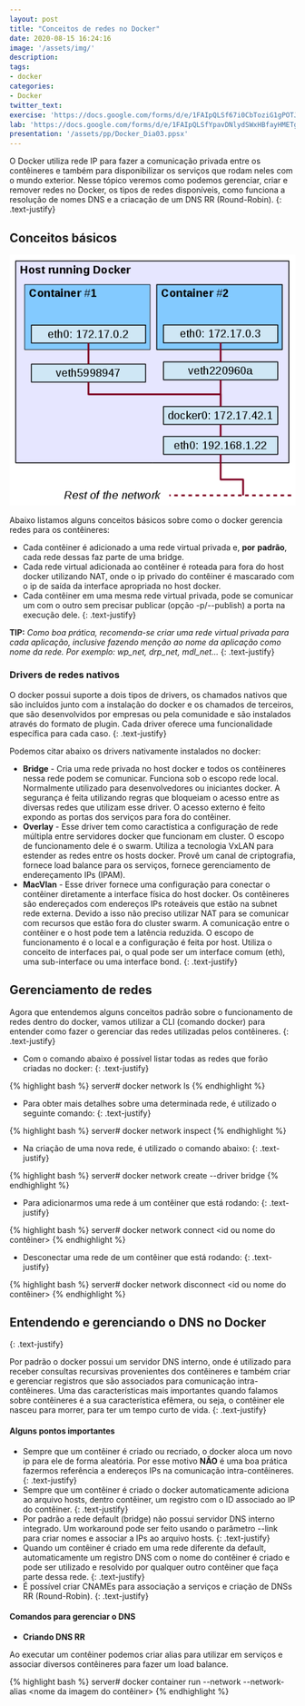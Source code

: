 ```yaml
---
layout: post
title: "Conceitos de redes no Docker"
date: 2020-08-15 16:24:16
image: '/assets/img/'
description:
tags:
- docker
categories:
- Docker
twitter_text:
exercise: 'https://docs.google.com/forms/d/e/1FAIpQLSf67i0CbToziG1gPOTJPx0pg0JVK0nsJC9suOZWGO9GlTBK9g/viewform'
lab: 'https://docs.google.com/forms/d/e/1FAIpQLSfYpavDNlydSWxHBfayHMETgBiwxMvwPrXmfAF4U8KQBXI2wA/viewform'
presentation: '/assets/pp/Docker_Dia03.ppsx'
---
```


O Docker utiliza rede IP para fazer a comunicação privada entre os contêineres e também para disponibilizar os serviços que rodam neles com o mundo exterior. Nesse tópico veremos como podemos gerenciar, criar e remover redes no Docker, os tipos de redes disponíveis, como funciona a resolução de nomes DNS e a criacação de um DNS RR (Round-Robin).
{: .text-justify}

## Conceitos básicos

![Docker image](/assets/img/docker_net.png)

Abaixo listamos alguns conceitos básicos sobre como o docker gerencia redes para os contêineres:

* Cada contêiner é adicionado a uma rede virtual privada e, **por** **padrão**, cada rede dessas faz parte de uma bridge.
* Cada rede virtual adicionada ao contêiner é roteada para fora do host docker utilizando NAT, onde o ip privado do contêiner é mascarado com o ip de saída da interface apropriada no host docker.
* Cada contêiner em uma mesma rede virtual privada, pode se comunicar um com o outro sem precisar publicar (opção -p/--publish) a porta na execução dele.
{: .text-justify}

**TIP:** <em>Como boa prática, recomenda-se criar uma rede virtual privada para cada aplicação, inclusive fazendo menção ao nome da aplicação como nome da rede. Por exemplo: wp_net, drp_net, mdl_net...</em>
{: .text-justify}

### Drivers de redes nativos

O docker possui suporte a dois tipos de drivers, os chamados nativos que são incluídos junto com a instalação do docker e os chamados de terceiros, que são desenvolvidos por empresas ou pela comunidade e são instalados através do formato de plugin.
Cada driver oferece uma funcionalidade específica para cada caso.
{: .text-justify}

Podemos citar abaixo os drivers nativamente instalados no docker:

* **Bridge** - Cria uma rede privada no host docker e todos os contêineres nessa rede podem se comunicar. Funciona sob o escopo rede local. Normalmente utilizado para desenvolvedores ou iniciantes docker. A segurança é feita utilizando regras que bloqueiam o acesso entre as diversas redes que utilizam esse driver. O acesso externo é feito expondo as portas dos serviços para fora do contêiner.
* **Overlay** - Esse driver tem como caractística a configuração de rede múltipla entre servidores docker que funcionam em cluster. O escopo de funcionamento dele é o swarm. Utiliza a tecnologia VxLAN para estender as redes entre os hosts docker. Provê um canal de criptografia, fornece load balance para os serviços, fornece gerenciamento de endereçamento IPs (IPAM). 
* **MacVlan** - Esse driver fornece uma configuração para conectar o contêiner diretamente a interface física do host docker. Os contêineres são endereçados com endereços IPs roteáveis que estão na subnet rede externa. Devido a isso não preciso utilizar NAT para se comunicar com recursos que estão fora do cluster swarm. A comunicação entre o contêiner e o host pode tem a latência reduzida. O escopo de funcionamento é o local e a configuração é feita por host. Utiliza o conceito de interfaces pai, o qual pode ser um interface comum (eth), uma sub-interface ou uma interface bond.
{: .text-justify}

## Gerenciamento de redes

Agora que entendemos alguns conceitos padrão sobre o funcionamento de redes dentro do docker, vamos utilizar a CLI (comando docker) para entender como fazer o  gerenciar das redes utilizadas pelos contêineres.
{: .text-justify}

* Com o comando abaixo é possível listar todas as redes que forão criadas no docker:
{: .text-justify}

{% highlight bash %}
server# docker network ls
{% endhighlight %}

* Para obter mais detalhes sobre uma determinada rede, é utilizado o seguinte comando:
{: .text-justify}

{% highlight bash %}
server# docker network inspect <id ou nome da rede> 
{% endhighlight %}

* Na criação de uma nova rede, é utilizado o comando abaixo:
{: .text-justify}

{% highlight bash %}
server# docker network create --driver bridge <nome da rede> 
{% endhighlight %}

* Para adicionarmos uma rede á um contêiner que está rodando:
{: .text-justify}

{% highlight bash %}
server# docker network connect <id ou nome da rede>  <id ou nome do contêiner>
{% endhighlight %}

* Desconectar uma rede de um contêiner que está rodando:
{: .text-justify}

{% highlight bash %}
server# docker network disconnect <id ou nome da rede>  <id ou nome do contêiner>
{% endhighlight %}

## Entendendo e gerenciando o DNS no Docker
{: .text-justify}

Por padrão o docker possui um servidor DNS interno, onde é utilizado para receber consultas recursivas provenientes dos contêineres e também criar e gerenciar registros que são associados para comunicação intra-contêineres.
Uma das características mais importantes quando falamos sobre contêineres é a sua característica efêmera, ou seja, o contêiner ele nasceu para morrer, para ter um tempo curto de vida.
{: .text-justify}

#### Alguns pontos importantes

* Sempre que um contêiner é criado ou recriado, o docker aloca um novo ip para ele de forma aleatória. Por esse motivo **NÃO** é uma boa prática fazermos referência a endereços IPs na comunicação intra-contêineres.
{: .text-justify}
* Sempre que um contêiner é criado o docker automaticamente adiciona ao arquivo hosts, dentro contêiner, um registro com o ID associado ao IP do contêiner.
{: .text-justify}
* Por padrão a rede default (bridge) não possui servidor DNS interno integrado. Um workaround pode ser feito usando o parâmetro --link para criar nomes e associar a IPs ao arquivo hosts.
{: .text-justify}
* Quando um contêiner é criado em uma rede diferente da default, automaticamente um registro DNS com o nome do contêiner é criado e pode ser utilizado e resolvido por qualquer outro contêiner que faça parte dessa rede.
{: .text-justify}
* É possível criar CNAMEs para associação a serviços e criação de DNSs RR (Round-Robin).
{: .text-justify}

#### Comandos para gerenciar o DNS

* **Criando DNS RR**

Ao executar um contêiner podemos criar alias para utilizar em serviços e associar diversos contêineres para fazer um load balance.

{% highlight bash %}
server# docker container run --network <nome ou id da rede> --network-alias <nome do alias> <nome da imagem do contêiner>
{% endhighlight %}

